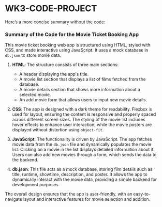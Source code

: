 # WK3-CODE-PROJECT
Here’s a more concise summary without the code:

### **Summary of the Code for the Movie Ticket Booking App**

This movie ticket booking web app is structured using HTML, styled with CSS, and made interactive using JavaScript. It uses a mock database in `db.json` to store movie data.

1. **HTML**: The structure consists of three main sections:
   - A header displaying the app's title.
   - A movie list section that displays a list of films fetched from the database.
   - A movie details section that shows more information about a selected movie.
   - An add movie form that allows users to input new movie details.

2. **CSS**: The app is designed with a dark theme for readability. Flexbox is used for layout, ensuring the content is responsive and properly spaced across different screen sizes. The styling of the movie list includes hover effects to enhance user interaction, while the movie posters are displayed without distortion using `object-fit`.

3. **JavaScript**: The functionality is driven by JavaScript. The app fetches movie data from the `db.json` file and dynamically populates the movie list. Clicking on a movie in the list displays detailed information about it. Users can also add new movies through a form, which sends the data to the backend.

4. **db.json**: This file acts as a mock database, storing film details such as title, runtime, showtime, description, and poster. It allows the app to dynamically interact with the movie data, providing a simple backend for development purposes.

The overall design ensures that the app is user-friendly, with an easy-to-navigate layout and interactive features for movie selection and addition.